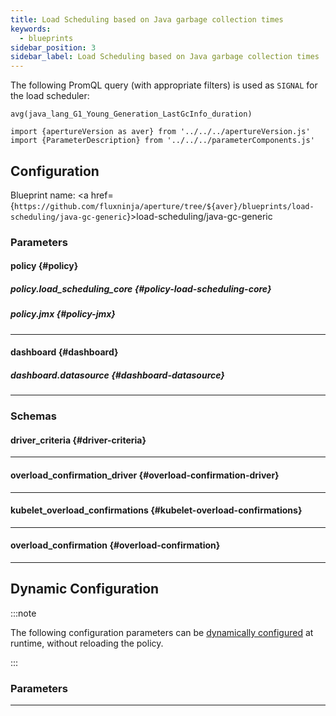 ```yaml
---
title: Load Scheduling based on Java garbage collection times
keywords:
  - blueprints
sidebar_position: 3
sidebar_label: Load Scheduling based on Java garbage collection times
---
```


The following PromQL query (with appropriate filters) is used as `SIGNAL` for
the load scheduler:

```promql
avg(java_lang_G1_Young_Generation_LastGcInfo_duration)
```

<!-- Configuration Marker -->

```mdx-code-block
import {apertureVersion as aver} from '../../../apertureVersion.js'
import {ParameterDescription} from '../../../parameterComponents.js'
```

## Configuration

<!-- vale off -->

Blueprint name: <a
href={`https://github.com/fluxninja/aperture/tree/${aver}/blueprints/load-scheduling/java-gc-generic`}>load-scheduling/java-gc-generic</a>

<!-- vale on -->

### Parameters

<!-- vale off -->

#### policy {#policy}

<!-- vale on -->

<!-- vale off -->

<a id="policy-components"></a>

<ParameterDescription
    name='policy.components'
    description='List of additional circuit components.'
    type='Array of Object (aperture.spec.v1.Component)'
    reference='../../configuration/spec#component'
    value='[]'
/>

<!-- vale on -->

<!-- vale off -->

<a id="policy-policy-name"></a>

<ParameterDescription
    name='policy.policy_name'
    description='Name of the policy.'
    type='string'
    reference=''
    value='"__REQUIRED_FIELD__"'
/>

<!-- vale on -->

<!-- vale off -->

<a id="policy-resources"></a>

<ParameterDescription
    name='policy.resources'
    description='Additional resources.'
    type='Object (aperture.spec.v1.Resources)'
    reference='../../configuration/spec#resources'
    value='{"flow_control": {"classifiers": []}}'
/>

<!-- vale on -->

<!-- vale off -->

##### policy.load_scheduling_core {#policy-load-scheduling-core}

<!-- vale on -->

<!-- vale off -->

<a id="policy-load-scheduling-core-dry-run"></a>

<ParameterDescription
    name='policy.load_scheduling_core.dry_run'
    description='Default configuration for setting dry run mode on Load Scheduler. In dry run mode, the Load Scheduler acts as a passthrough and does not throttle flows. This config can be updated at runtime without restarting the policy.'
    type='Boolean'
    reference=''
    value='false'
/>

<!-- vale on -->

<!-- vale off -->

<a id="policy-load-scheduling-core-kubelet-overload-confirmations"></a>

<ParameterDescription
    name='policy.load_scheduling_core.kubelet_overload_confirmations'
    description='Overload confirmation signals from kubelet.'
    type='Object (kubelet_overload_confirmations)'
    reference='#kubelet-overload-confirmations'
    value='{}'
/>

<!-- vale on -->

<!-- vale off -->

<a id="policy-load-scheduling-core-overload-confirmations"></a>

<ParameterDescription
    name='policy.load_scheduling_core.overload_confirmations'
    description='List of overload confirmation criteria. Load scheduler can throttle flows when all of the specified overload confirmation criteria are met.'
    type='Array of Object (overload_confirmation)'
    reference='#overload-confirmation'
    value='[]'
/>

<!-- vale on -->

<!-- vale off -->

<a id="policy-load-scheduling-core-aiad-load-scheduler"></a>

<ParameterDescription
    name='policy.load_scheduling_core.aiad_load_scheduler'
    description='Parameters for AIMD throttling strategy.'
    type='Object (aperture.spec.v1.AIADLoadSchedulerParameters)'
    reference='../../configuration/spec#a-i-a-d-load-scheduler-parameters'
    value='{"alerter": {"alert_name": "AIAD Load Throttling Event"}, "load_multiplier_linear_decrement": 0.05, "load_multiplier_linear_increment": 0.025, "load_scheduler": {"selectors": [{"control_point": "__REQUIRED_FIELD__"}]}, "max_load_multiplier": 2, "min_load_multiplier": 0}'
/>

<!-- vale on -->

<!-- vale off -->

<a id="policy-load-scheduling-core-setpoint"></a>

<ParameterDescription
    name='policy.load_scheduling_core.setpoint'
    description='Setpoint.'
    type='Number (double)'
    reference=''
    value='"__REQUIRED_FIELD__"'
/>

<!-- vale on -->

<!-- vale off -->

##### policy.jmx {#policy-jmx}

<!-- vale on -->

<!-- vale off -->

<a id="policy-jmx-jmx-host"></a>

<ParameterDescription
    name='policy.jmx.jmx_host'
    description='Hostname for scraping metrics provided by JMX Prometheus Java Agent.'
    type='string'
    reference=''
    value='"__REQUIRED_FIELD__"'
/>

<!-- vale on -->

<!-- vale off -->

<a id="policy-jmx-jmx-prometheus-port"></a>

<ParameterDescription
    name='policy.jmx.jmx_prometheus_port'
    description='Port number for scraping metrics provided by JMX Prometheus Java Agent.'
    type='Integer (int32)'
    reference=''
    value='"__REQUIRED_FIELD__"'
/>

<!-- vale on -->

---

<!-- vale off -->

#### dashboard {#dashboard}

<!-- vale on -->

<!-- vale off -->

<a id="dashboard-extra-filters"></a>

<ParameterDescription
    name='dashboard.extra_filters'
    description='Additional filters to pass to each query to Grafana datasource.'
    type='Object (map[string]string)'
    reference='#map-string-string'
    value='{}'
/>

<!-- vale on -->

<!-- vale off -->

<a id="dashboard-refresh-interval"></a>

<ParameterDescription
    name='dashboard.refresh_interval'
    description='Refresh interval for dashboard panels.'
    type='string'
    reference=''
    value='"15s"'
/>

<!-- vale on -->

<!-- vale off -->

<a id="dashboard-time-from"></a>

<ParameterDescription
    name='dashboard.time_from'
    description='From time of dashboard.'
    type='string'
    reference=''
    value='"now-15m"'
/>

<!-- vale on -->

<!-- vale off -->

<a id="dashboard-time-to"></a>

<ParameterDescription
    name='dashboard.time_to'
    description='To time of dashboard.'
    type='string'
    reference=''
    value='"now"'
/>

<!-- vale on -->

<!-- vale off -->

<a id="dashboard-title"></a>

<ParameterDescription
    name='dashboard.title'
    description='Name of the main dashboard.'
    type='string'
    reference=''
    value='"Aperture Service Protection"'
/>

<!-- vale on -->

<!-- vale off -->

##### dashboard.datasource {#dashboard-datasource}

<!-- vale on -->

<!-- vale off -->

<a id="dashboard-datasource-filter-regex"></a>

<ParameterDescription
    name='dashboard.datasource.filter_regex'
    description='Datasource filter regex.'
    type='string'
    reference=''
    value='""'
/>

<!-- vale on -->

<!-- vale off -->

<a id="dashboard-datasource-name"></a>

<ParameterDescription
    name='dashboard.datasource.name'
    description='Datasource name.'
    type='string'
    reference=''
    value='"$datasource"'
/>

<!-- vale on -->

---

### Schemas

<!-- vale off -->

#### driver_criteria {#driver-criteria}

<!-- vale on -->

<!-- vale off -->

<a id="driver-criteria-enabled"></a>

<ParameterDescription
    name='enabled'
    description='Enables the driver.'
    type='Boolean'
    reference=''
    value='"__REQUIRED_FIELD__"'
/>

<!-- vale on -->

<!-- vale off -->

<a id="driver-criteria-threshold"></a>

<ParameterDescription
    name='threshold'
    description='Threshold for the driver.'
    type='Number (double)'
    reference=''
    value='"__REQUIRED_FIELD__"'
/>

<!-- vale on -->

---

<!-- vale off -->

#### overload_confirmation_driver {#overload-confirmation-driver}

<!-- vale on -->

<!-- vale off -->

<a id="overload-confirmation-driver-pod-cpu"></a>

<ParameterDescription
    name='pod_cpu'
    description='The driver for using CPU usage as overload confirmation.'
    type='Object (driver_criteria)'
    reference='#driver-criteria'
    value='{}'
/>

<!-- vale on -->

<!-- vale off -->

<a id="overload-confirmation-driver-pod-memory"></a>

<ParameterDescription
    name='pod_memory'
    description='The driver for using memory usage as overload confirmation.'
    type='Object (driver_criteria)'
    reference='#driver-criteria'
    value='{}'
/>

<!-- vale on -->

---

<!-- vale off -->

#### kubelet_overload_confirmations {#kubelet-overload-confirmations}

<!-- vale on -->

<!-- vale off -->

<a id="kubelet-overload-confirmations-criteria"></a>

<ParameterDescription
    name='criteria'
    description='Criteria for overload confirmation.'
    type='Object (overload_confirmation_driver)'
    reference='#overload-confirmation-driver'
    value='"__REQUIRED_FIELD__"'
/>

<!-- vale on -->

<!-- vale off -->

<a id="kubelet-overload-confirmations-infra-context"></a>

<ParameterDescription
    name='infra_context'
    description='Kubernetes selector for scraping metrics.'
    type='Object (aperture.spec.v1.KubernetesObjectSelector)'
    reference='../../configuration/spec#kubernetes-object-selector'
    value='"__REQUIRED_FIELD__"'
/>

<!-- vale on -->

---

<!-- vale off -->

#### overload_confirmation {#overload-confirmation}

<!-- vale on -->

<!-- vale off -->

<a id="overload-confirmation-operator"></a>

<ParameterDescription
    name='operator'
    description='The operator for the overload confirmation criteria. oneof: `gt | lt | gte | lte | eq | neq`'
    type='string'
    reference=''
    value='null'
/>

<!-- vale on -->

<!-- vale off -->

<a id="overload-confirmation-query-string"></a>

<ParameterDescription
    name='query_string'
    description='The Prometheus query to be run. Must return a scalar or a vector with a single element.'
    type='string'
    reference=''
    value='null'
/>

<!-- vale on -->

<!-- vale off -->

<a id="overload-confirmation-threshold"></a>

<ParameterDescription
    name='threshold'
    description='The threshold for the overload confirmation criteria.'
    type='Number (double)'
    reference=''
    value='null'
/>

<!-- vale on -->

---

## Dynamic Configuration

:::note

The following configuration parameters can be
[dynamically configured](/reference/aperture-cli/aperturectl/dynamic-config/apply/apply.md)
at runtime, without reloading the policy.

:::

### Parameters

<!-- vale off -->

<a id="dry-run"></a>

<ParameterDescription
    name='dry_run'
    description='Dynamic configuration for setting dry run mode at runtime without restarting this policy. In dry run mode the scheduler acts as pass through to all flow and does not queue flows. It is useful for observing the behavior of load scheduler without disrupting any real traffic.'
    type='Boolean'
    reference=''
    value='"__REQUIRED_FIELD__"'
/>

<!-- vale on -->

---
